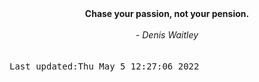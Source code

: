 
<div align="center"><b><span>Chase your passion, not your pension. </span></b><br><br><i> - Denis Waitley</i></div>
<br><br><kbd>Last updated:Thu May  5 12:27:06 2022</kbd>